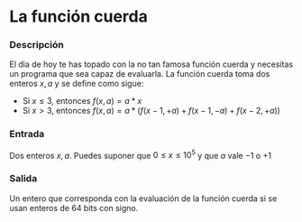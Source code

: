 # La función cuerda

### Descripción

El dia de hoy te has topado con la no tan famosa función cuerda y necesitas un programa que sea capaz de evaluarla. La función cuerda toma dos enteros $x,a$ y se define como sigue:

- Si $x \leq 3$, entonces $f(x, a) = a * x$
- Si $x > 3$, entonces $f(x, a) = a * (f(x - 1, +a) + f(x - 1, -a) + f(x - 2, +a))$

### Entrada

Dos enteros $x,a$. Puedes suponer que $0 \leq x \leq 10^5$ y que $a$ vale $-1$ o $+1$

### Salida

Un entero que corresponda con la evaluación de la función cuerda si se usan enteros de 64 bits con signo.

